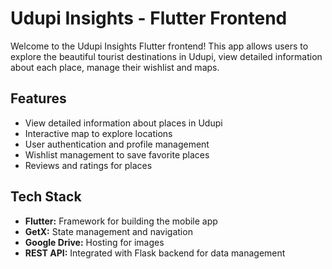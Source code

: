 # Udupi Insights - Flutter Frontend

Welcome to the Udupi Insights Flutter frontend! This app allows users to explore the beautiful tourist destinations in Udupi, view detailed information about each place, manage their wishlist and maps.

## Features
- View detailed information about places in Udupi
- Interactive map to explore locations
- User authentication and profile management
- Wishlist management to save favorite places
- Reviews and ratings for places

## Tech Stack
- **Flutter:** Framework for building the mobile app
- **GetX:** State management and navigation
- **Google Drive:** Hosting for images
- **REST API:** Integrated with Flask backend for data management
